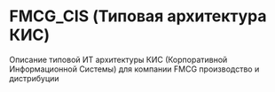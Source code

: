 # FMCG_CIS (Типовая архитектура КИС)
Описание типовой ИТ архитектуры КИС (Корпоративной Информационной Системы) для компании FMCG производство и дистрибуции
